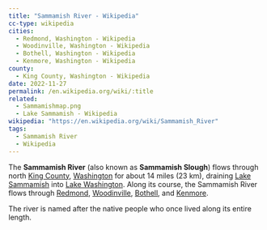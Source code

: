 ```yaml
---
title: "Sammamish River - Wikipedia"
cc-type: wikipedia
cities:
  - Redmond, Washington - Wikipedia
  - Woodinville, Washington - Wikipedia
  - Bothell, Washington - Wikipedia
  - Kenmore, Washington - Wikipedia
county:
  - King County, Washington - Wikipedia
date: 2022-11-27
permalink: /en.wikipedia.org/wiki/:title
related:
  - Sammamishmap.png
  - Lake Sammamish - Wikipedia
wikipedia: "https://en.wikipedia.org/wiki/Sammamish_River"
tags:
  - Sammamish River
  - Wikipedia
---
```

The **Sammamish River** (also known as **Sammamish Slough**) flows through north [King County](/en.wikipedia.org/wiki/King_County,_Washington), [Washington](/en.wikipedia.org/wiki/Washington_(state)) for about 14 miles (23 km), draining [Lake Sammamish](/en.wikipedia.org/wiki/Lake_Sammamish) into [Lake Washington](/en.wikipedia.org/wiki/Lake_Washington). Along its course, the Sammamish River flows through [Redmond](/en.wikipedia.org/wiki/Redmond,_Washington), [Woodinville](/en.wikipedia.org/wiki/Woodinville,_Washington), [Bothell](/en.wikipedia.org/wiki/Bothell,_Washington), and [Kenmore](/en.wikipedia.org/wiki/Kenmore,_Washington).

The river is named after the native people who once lived along its entire length.